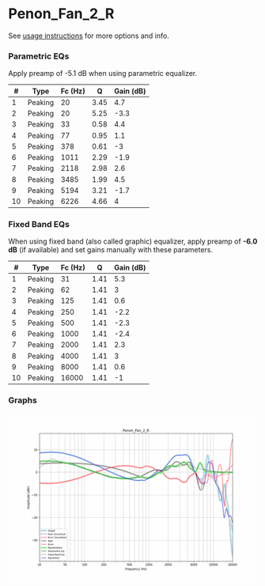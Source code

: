 # Penon_Fan_2_R
See [usage instructions](https://github.com/jaakkopasanen/AutoEq#usage) for more options and info.

### Parametric EQs
Apply preamp of -5.1 dB when using parametric equalizer.

|   # | Type    |   Fc (Hz) |    Q |   Gain (dB) |
|-----|---------|-----------|------|-------------|
|   1 | Peaking |        20 | 3.45 |         4.7 |
|   2 | Peaking |        20 | 5.25 |        -3.3 |
|   3 | Peaking |        33 | 0.58 |         4.4 |
|   4 | Peaking |        77 | 0.95 |         1.1 |
|   5 | Peaking |       378 | 0.61 |        -3   |
|   6 | Peaking |      1011 | 2.29 |        -1.9 |
|   7 | Peaking |      2118 | 2.98 |         2.6 |
|   8 | Peaking |      3485 | 1.99 |         4.5 |
|   9 | Peaking |      5194 | 3.21 |        -1.7 |
|  10 | Peaking |      6226 | 4.66 |         4   |

### Fixed Band EQs
When using fixed band (also called graphic) equalizer, apply preamp of **-6.0 dB** (if available) and set gains manually with these parameters.

|   # | Type    |   Fc (Hz) |    Q |   Gain (dB) |
|-----|---------|-----------|------|-------------|
|   1 | Peaking |        31 | 1.41 |         5.3 |
|   2 | Peaking |        62 | 1.41 |         3   |
|   3 | Peaking |       125 | 1.41 |         0.6 |
|   4 | Peaking |       250 | 1.41 |        -2.2 |
|   5 | Peaking |       500 | 1.41 |        -2.3 |
|   6 | Peaking |      1000 | 1.41 |        -2.4 |
|   7 | Peaking |      2000 | 1.41 |         2.3 |
|   8 | Peaking |      4000 | 1.41 |         3   |
|   9 | Peaking |      8000 | 1.41 |         0.6 |
|  10 | Peaking |     16000 | 1.41 |        -1   |

### Graphs
![](./Penon_Fan_2_R.png)
